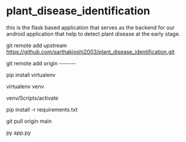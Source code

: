 # plant_disease_identification
this is the flask based application that serves as the backend for our android application that help to detect plant disease at the early stage.

git remote add upstream https://github.com/sarthakjoshi2003/plant_disease_identification.git

git remote add origin  -------


pip install virtualenv

virtualenv venv

venv/Scripts/activate

pip install -r requirements.txt

git pull origin main

py app.py
